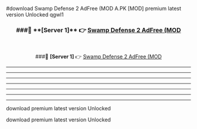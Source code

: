 #download Swamp Defense 2 AdFree (MOD A.PK [MOD] premium latest version Unlocked qgwl1 



<div align="center">
<h3>###🔹 **[Server 1]** 👉 <a href="https://download1apk.web.app/">Swamp Defense 2 AdFree (MOD</a></h3><br>


###🔹 **[Server 1]** 👉 <a href="https://download1apk.web.app/">Swamp Defense 2 AdFree (MOD</a></h3>
</div>



----------------------------------------------------------

----------------------------------------------------------

----------------------------------------------------------

----------------------------------------------------------

----------------------------------------------------------

----------------------------------------------------------

----------------------------------------------------------

download premium latest version Unlocked

download premium latest version Unlocked
